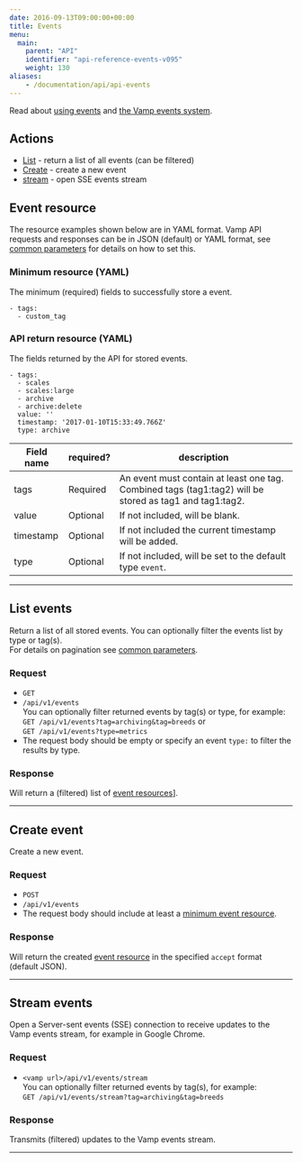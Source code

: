 ```yaml
---
date: 2016-09-13T09:00:00+00:00
title: Events
menu:
  main:
    parent: "API"
    identifier: "api-reference-events-v095"
    weight: 130
aliases:
    - /documentation/api/api-events
---
```

Read about [using events](documentation/using-vamp/events/) and [the Vamp events system](/documentation/tutorials/create-a-workflow/#the-vamp-events-system).

## Actions
 
 * [List](/documentation/api/v0.9.5/api-events/#list-events) - return a list of all events (can be filtered)
 * [Create](/documentation/api/v0.9.5/api-events/#create-event) - create a new event 
 * [stream](/documentation/api/v0.9.5/api-events/#stream-events) - open SSE events stream

## Event resource
The resource examples shown below are in YAML format. Vamp API requests and responses can be in JSON (default) or YAML format, see [common parameters](/documentation/api/v0.9.5/using-the-api) for details on how to set this.

### Minimum resource (YAML)
The minimum (required) fields to successfully store a event.

```
- tags:
  - custom_tag
```

### API return resource (YAML)
The fields returned by the API for stored events.

```
- tags:
  - scales
  - scales:large
  - archive
  - archive:delete
  value: ''
  timestamp: '2017-01-10T15:33:49.766Z'
  type: archive
```

 Field name    |  required?  | description          
 --------------|---|-----------------
 tags |  Required  | An event must contain at least one tag. Combined tags (tag1:tag2) will be stored as tag1 and tag1:tag2. 
 value |  Optional  | If not included, will be blank.
 timestamp |  Optional  | If not included the current timestamp will be added.
 type |  Optional  | If not included, will be set to the default type `event`.
  
---------------

## List events

Return a list of all stored events.  You can optionally filter the events list by type or tag(s).  
For details on pagination see [common parameters](/documentation/api/v0.9.5/using-the-api).

### Request
* `GET`
* `/api/v1/events`  
  You can optionally filter returned events by tag(s) or type, for example:  
  `GET /api/v1/events?tag=archiving&tag=breeds` or  
  `GET /api/v1/events?type=metrics` 
* The request body should be empty or specify an event `type:` to filter the results by type.

### Response
Will return a (filtered) list of [event resources](/documentation/api/v0.9.5/api-events/#event-resource)].

---------------

## Create event

Create a new event. 

### Request
* `POST`
* `/api/v1/events`
* The request body should include at least a [minimum event resource](/documentation/api/v0.9.5/api-events/#event-resource).

### Response
Will return the created [event resource](/documentation/api/v0.9.5/api-events/#event-resource) in the specified `accept` format (default JSON). 

---------------

## Stream events

Open a Server-sent events (SSE) connection to receive updates to the Vamp events stream, for example in Google Chrome.

### Request
* `<vamp url>/api/v1/events/stream`  
  You can optionally filter returned events by tag(s), for example:  
  `GET /api/v1/events/stream?tag=archiving&tag=breeds`

### Response
Transmits (filtered) updates to the Vamp events stream.


---------------